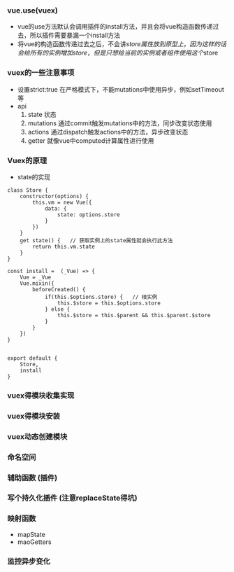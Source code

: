 ### vue.use(vuex)
- vue的use方法默认会调用插件的install方法，并且会将vue构造函数传递过去，所以插件需要暴漏一个install方法
- 将vue的构造函数传递过去之后，不会讲$store属性放到原型上，因为这样的话会给所有的实例增加store，但是只想给当前的实例或者组件使用这个$store

### vuex的一些注意事项
- 设置strict:true 在严格模式下，不能mutations中使用异步，例如setTimeout等
- api
    1. state 状态
    2. mutations 通过commit触发mutations中的方法，同步改变状态使用
    3. actions  通过dispatch触发actions中的方法，异步改变状态
    4. getter   就像vue中computed计算属性进行使用

### Vuex的原理
- state的实现
```
class Store {
    constructor(options) {
        this.vm = new Vue({
            data: {
                state: options.store
            }
        })
    }
    get state() {   // 获取实例上的state属性就会执行此方法
        return this.vm.state
    }
}

const install =  (_Vue) => {
    Vue = _Vue
    Vue.mixin({
        beforeCreated() {
            if(this.$options.store) {   // 根实例
                this.$store = this.$options.store
            } else {
                this.$store = this.$parent && this.$parent.$store
            }
        }
    })
} 


export default {
    Store,
    install
}
```
### vuex得模块收集实现

### vuex得模块安装

### vuex动态创建模块

### 命名空间

### 辅助函数 (插件) 

### 写个持久化插件 (注意replaceState得坑)

### 映射函数 
- mapState
- maoGetters

### 监控异步变化